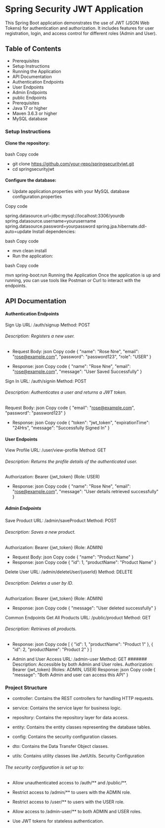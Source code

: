 # Spring Security JWT Application
This Spring Boot application demonstrates the use of JWT (JSON Web Tokens) for authentication and authorization. It includes features for user registration, login, and access control for different roles (Admin and User).


## Table of Contents
* Prerequisites
* Setup Instructions
* Running the Application
* API Documentation
* Authentication Endpoints
* User Endpoints
* Admin Endpoints
* public Endpoints
* Prerequisites
* Java 17 or higher
* Maven 3.6.3 or higher
* MySQL database

### Setup Instructions


#### Clone the repository:

bash
Copy code
* git clone https://github.com/your-repo/springsecurityjwt.git
* cd springsecurityjwt


#### Configure the database:


* Update application.properties with your MySQL database configuration.properties

Copy code

spring.datasource.url=jdbc:mysql://localhost:3306/yourdb
spring.datasource.username=yourusername
spring.datasource.password=yourpassword
spring.jpa.hibernate.ddl-auto=update
Install dependencies:

bash
Copy code
* mvn clean install
* Run the application:

bash
Copy code

mvn spring-boot:run
Running the Application
Once the application is up and running, you can use tools like Postman or Curl to interact with the endpoints.

## API Documentation

#### Authentication Endpoints

Sign Up
URL: /auth/signup
Method: POST
###### Description: Registers a new user.
* Request Body:
json
Copy code
{
"name": "Rose Nne",
"email": "rose@example.com",
"password": "password123",
"role": "USER"
}

* Response:
json
Copy code
{
"name": "Rose Nne",
"email": "rose@example.com",
"message": "User Saved Successfully"
}



Sign In
URL: /auth/signin
Method: POST
###### Description: Authenticates a user and returns a JWT token.
Request Body:
json
Copy code
{
"email": "rose@example.com",
"password": "password123"
}
* Response:
json
Copy code
{
"token": "jwt_token",
"expirationTime": "24Hrs",
"message": "Successfully Signed In"
}



#### User Endpoints
View Profile
URL: /user/view-profile
Method: GET
###### Description: Returns the profile details of the authenticated user.
Authorization: Bearer {jwt_token} (Role: USER)
* Response:
json
Copy code
{
"name": "Rose Nne",
"email": "rose@example.com",
"message": "User details retrieved successfully"
}




##### Admin Endpoints
Save Product
URL: /admin/saveProduct
Method: POST
###### Description: Saves a new product.
Authorization: Bearer {jwt_token} (Role: ADMIN)
* Request Body:
json
Copy code
{
"name": "Product Name"
}
* Response:
json
Copy code
{
"id": 1,
"productName": "Product Name"
}





Delete User
URL: /admin/deleteUser/{userId}
Method: DELETE
###### Description: Deletes a user by ID.
Authorization: Bearer {jwt_token} (Role: ADMIN)
* Response:
json
Copy code
{
"message": "User deleted successfully"
}





Common Endpoints
Get All Products
URL: /public/product
Method: GET
###### Description: Retrieves all products.
* Response:
json
Copy code
[
{
"id": 1,
"productName": "Product 1"
},
{
"id": 2,
"productName": "Product 2"
}
]




* Admin and User Access
URL: /admin-user
Method: GET
####### Description: Accessible by both Admin and User roles.
Authorization: Bearer {jwt_token} (Roles: ADMIN, USER)
Response:
json
Copy code
{
"message": "Both Admin and user can access this API"
}




### Project Structure
* controller: Contains the REST controllers for handling HTTP requests.

* service: Contains the service layer for business logic.

* repository: Contains the repository layer for data access.

* entity: Contains the entity classes representing the database tables.

* config: Contains the security configuration classes.

* dto: Contains the Data Transfer Object classes.

* utils: Contains utility classes like JwtUtils.
Security Configuration

###### The security configuration is set up to:

* Allow unauthenticated access to /auth/** and /public/**.

* Restrict access to /admin/** to users with the ADMIN role.

* Restrict access to /user/** to users with the USER role.

* Allow access to /admin-user/** to both ADMIN and USER roles.

* Use JWT tokens for stateless authentication.



